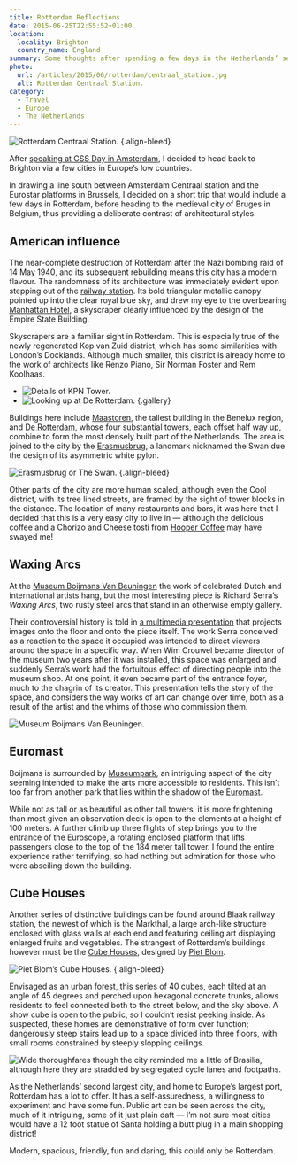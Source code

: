 ```yaml
---
title: Rotterdam Reflections
date: 2015-06-25T22:55:52+01:00
location:
  locality: Brighton
  country_name: England
summary: Some thoughts after spending a few days in the Netherlands’ second city.
photo:
  url: /articles/2015/06/rotterdam/centraal_station.jpg
  alt: Rotterdam Centraal Station.
category:
  - Travel
  - Europe
  - The Netherlands
---
```

![](centraal_station.jpg 'Rotterdam Centraal Station.')
{.align-bleed}

After [speaking at CSS Day in Amsterdam][1], I decided to head back to Brighton via a few cities in Europe’s low countries.

In drawing a line south between Amsterdam Centraal station and the Eurostar platforms in Brussels, I decided on a short trip that would include a few days in Rotterdam, before heading to the medieval city of Bruges in Belgium, thus providing a deliberate contrast of architectural styles.

## American influence

The near-complete destruction of Rotterdam after the Nazi bombing raid of 14 May 1940, and its subsequent rebuilding means this city has a modern flavour. The randomness of its architecture was immediately evident upon stepping out of the [railway station][2]. Its bold triangular metallic canopy pointed up into the clear royal blue sky, and drew my eye to the overbearing [Manhattan Hotel][3], a skyscraper clearly influenced by the design of the Empire State Building.

Skyscrapers are a familiar sight in Rotterdam. This is especially true of the newly regenerated Kop van Zuid district, which has some similarities with London’s Docklands. Although much smaller, this district is already home to the work of architects like Renzo Piano, Sir Norman Foster and Rem Koolhaas.

* ![Details of KPN Tower.](kpn_tower.jpg "KPN Tower.")
* ![Looking up at De Rotterdam.](de_rotterdam.jpg "De Rotterdam.")
  {.gallery}

Buildings here include [Maastoren][4], the tallest building in the Benelux region, and [De Rotterdam][5], whose four substantial towers, each offset half way up, combine to form the most densely built part of the Netherlands. The area is joined to the city by the [Erasmusbrug][6], a landmark nicknamed the Swan due the design of its asymmetric white pylon.

![](erasmusbrug.jpg 'Erasmusbrug or The Swan.')
{.align-bleed}

Other parts of the city are more human scaled, although even the Cool district, with its tree lined streets, are framed by the sight of tower blocks in the distance. The location of many restaurants and bars, it was here that I decided that this is a very easy city to live in — although the delicious coffee and a Chorizo and Cheese tosti from [Hooper Coffee][7] may have swayed me!

## Waxing Arcs

At the [Museum Boijmans Van Beuningen][8] the work of celebrated Dutch and international artists hang, but the most interesting piece is Richard Serra’s <cite>Waxing Arcs</cite>, two rusty steel arcs that stand in an otherwise empty gallery.

Their controversial history is told in [a multimedia presentation][9] that projects images onto the floor and onto the piece itself. The work Serra conceived as a reaction to the space it occupied was intended to direct viewers around the space in a specific way. When Wim Crouwel became director of the museum two years after it was installed, this space was enlarged and suddenly Serra’s work had the fortuitous effect of directing people into the museum shop. At one point, it even became part of the entrance foyer, much to the chagrin of its creator. This presentation tells the story of the space, and considers the way works of art can change over time, both as a result of the artist and the whims of those who commission them.

![](boijmans.jpg 'Museum Boijmans Van Beuningen.')

## Euromast

Boijmans is surrounded by [Museumpark][10], an intriguing aspect of the city seeming intended to make the arts more accessible to residents. This isn’t too far from another park that lies within the shadow of the [Euromast][11].

While not as tall or as beautiful as other tall towers, it is more frightening than most given an observation deck is open to the elements at a height of 100 meters. A further climb up three flights of step brings you to the entrance of the Euroscope, a rotating enclosed platform that lifts passengers close to the top of the 184 meter tall tower. I found the entire experience rather terrifying, so had nothing but admiration for those who were abseiling down the building.

## Cube Houses

Another series of distinctive buildings can be found around Blaak railway station, the newest of which is the Markthal, a large arch-like structure enclosed with glass walls at each end and featuring ceiling art displaying enlarged fruits and vegetables. The strangest of Rotterdam’s buildings however must be the [Cube Houses][12], designed by [Piet Blom][13].

![](cube_houses.jpg 'Piet Blom’s Cube Houses.')
{.align-bleed}

Envisaged as an urban forest, this series of 40 cubes, each tilted at an angle of 45 degrees and perched upon hexagonal concrete trunks, allows residents to feel connected both to the street below, and the sky above. A show cube is open to the public, so I couldn’t resist peeking inside. As suspected, these homes are demonstrative of form over function; dangerously steep stairs lead up to a space divided into three floors, with small rooms constrained by steeply slopping ceilings.

![](road.jpg 'Wide thoroughfares though the city reminded me a little of Brasilia, although here they are straddled by segregated cycle lanes and footpaths.')

As the Netherlands’ second largest city, and home to Europe’s largest port, Rotterdam has a lot to offer. It has a self-assuredness, a willingness to experiment and have some fun. Public art can be seen across the city, much of it intriguing, some of it just plain daft — I’m not sure most cities would have a 12 foot statue of Santa holding a butt plug in a main shopping district!

Modern, spacious, friendly, fun and daring, this could only be Rotterdam.

[1]: https://vimeo.com/130840833
[2]: https://en.wikipedia.org/wiki/Rotterdam_Centraal_railway_station
[3]: https://en.wikipedia.org/wiki/Millennium_Tower_(Rotterdam)
[4]: https://en.wikipedia.org/wiki/Maastoren
[5]: https://en.wikipedia.org/wiki/De_Rotterdam
[6]: https://en.wikipedia.org/wiki/Erasmusbrug
[7]: https://foursquare.com/v/hopper-coffee--bakery/4d302a752748b60c5f03d9a0
[8]: http://www.boijmans.nl/en/
[9]: http://www.boijmans.nl/en/7/calendar-exhibitions/calendaritem/1592/richard-serras-waxing-arcs
[10]: https://en.wikipedia.org/wiki/Museumpark
[11]: https://en.wikipedia.org/wiki/Euromast
[12]: https://en.wikipedia.org/wiki/Cube_house
[13]: https://en.wikipedia.org/wiki/Piet_Blom
